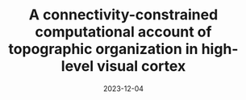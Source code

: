 ---
title: "A connectivity-constrained computational account of topographic organization in high-level visual cortex"
collection: publications
permalink: /publication/thesis
excerpt: ''
date: 2023-12-04
venue: 'Carnegie Mellon University'
citation: 'Blauch N.M. (2024). A connectivity-constrained computational account of topographic organization in high-level visual cortex. Ph.D Thesis. Carnegie Mellon University.'
---